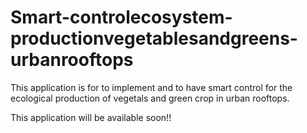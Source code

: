 # Smart-controlecosystem-productionvegetablesandgreens-urbanrooftops
This application is for to implement and to have smart control for the ecological production of vegetals and green crop in urban rooftops.

This application will be available soon!!
